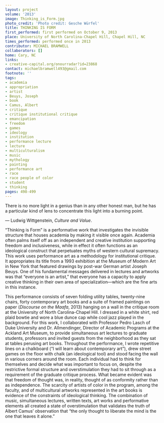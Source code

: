 ```yaml
---
layout: project
volume: '2013'
image: Thinking_is_Form.jpg
photo_credit: 'Photo credit: Gesche Würfel'
title: THINKING IS FORM
first_performed: first performed on October 9, 2013
place: University of North Carolina-Chapel Hill, Chapel Hill, NC
times_performed: performed once in 2013
contributor: MICHAEL BRAMWELL
collaborators: []
home: Cary, NC
links:
- creative-capital.org/onourradar?id=23868
contact: michaelbramwell493@gmail.com
footnote: ''
tags:
- academia
- appropriation
- artist
- Beuys, Joseph
- book
- Camus, Albert
- critique
- critique institutional critique
- emancipation
- freedom
- games
- ideology
- institution
- performance lecture
- lecture
- multiculturalism
- music
- mythology
- painting
- performance art
- race
- race people of color
- student
- thinking
pages: 498-499
---
```


There is no more light in a genius than in any other honest man, but he has a particular kind of lens to concentrate this light into a burning point.

— Ludwig Wittgenstein, _Culture and Value_.

“Thinking is Form” is a performative work that investigates the invisible structure that houses academia by making it visible once again. Academia often palms itself off as an independent and creative institution supporting freedom and inclusiveness, while in effect it often functions as an ideological construct that perpetuates myths of western cultural supremacy. This work uses performance art as a methodology for institutional critique. It appropriates its title from a 1993 exhibition at the Museum of Modern Art in New York that featured drawings by post-war German artist Joseph Beuys. One of his fundamental messages delivered in lectures and artworks was that “everyone is an artist,” that everyone has a capacity to apply creative thinking in their own area of specialization—which are the fine arts in this instance.

This performance consists of seven folding utility tables, twenty-nine chairs, forty contemporary art books and a suite of framed paintings on paper (_Discourse on the Maafa_, 2013) hanging on a wall in the critique room at the University of North Carolina-Chapel Hill. I dressed in a white shirt, red plaid bowtie and wore a blue dunce cap while cool jazz played in the background. For this work, I collaborated with Professor Pedro Lasch of Duke University and Dr. Allmendinger, Director of Academic Programs at the Ackland Art Museum, to provide simultaneous art lectures to graduate students, professors and invited guests from the neighborhood as they sat at tables perusing art books. Throughout the performance, I wrote repetitive lines on a chalkboard (“I will learn about contemporary art”), drew street games on the floor with chalk (an ideological tool) and stood facing the wall in various corners around the room. Each individual had to think for themselves and decide what was important to focus on, despite the restrictive formal structure and overstimulation they had to sit through as a requirement of the graduate critique process. What became evident was that freedom of thought was, in reality, thought of as conformity rather than as independence. The scarcity of artists of color in the program, among the faculty, and of multicultural artworks represented in the art books is evidence of the constraints of ideological thinking. The combination of music, simultaneous lectures, written texts, art works and performative elements all created a state of overstimulation that validates the truth of Albert Camus’ observation that “the only thought to liberate the mind is the one that leaves it alone.”
